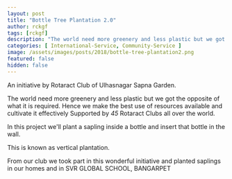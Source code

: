 ```yaml
---
layout: post
title: "Bottle Tree Plantation 2.0"
author: rckgf
tags: [rckgf]
description: "The world need more greenery and less plastic but we got the opposite of what it is required"
categories: [ International-Service, Community-Service ]
image: /assets/images/posts/2018/bottle-tree-plantation2.png
featured: false
hidden: false
---
```


An initiative by Rotaract Club of Ulhasnagar Sapna Garden.

The world need more greenery and less plastic but we got the opposite of what it is required. Hence we make the best use of resources available and cultivate it effectively Supported by *45* Rotaract Clubs all over the world.

In this project we'll plant a sapling inside a bottle and insert that bottle in the wall.

This is known as vertical plantation.

From our club we took part in this wonderful initiative and planted saplings in our homes and in SVR GLOBAL SCHOOL, BANGARPET